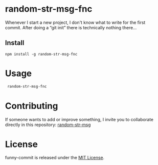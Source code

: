 # random-str-msg-fnc
Whenever I start a new project, I don't know what to write for the first commit. After doing a “git init” there is technically nothing there...

## Install

```npm
npm install -g random-str-msg-fnc
```

# Usage

```bash
 random-str-msg-fnc
```

# Contributing

If someone wants to add or improve something, I invite you to collaborate directly in this repository: [random-str-msg](https://github.com/gndx/random-str-msg-fnc)

# License

funny-commit is released under the [MIT License](https://opensource.org/licenses/MIT).
